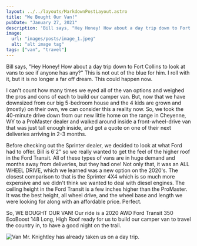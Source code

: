 ```yaml
---
layout: ../../layouts/MarkdownPostLayout.astro
title: "We Bought Our Van!"
pubDate: "January 27, 2021"
description: 'Bill says, "Hey Honey! How about a day trip down to Fort Collins to look at vans to see if anyone has any?" This is not out of the blue for him. I roll with it, but it...'
image:
  url: "images/posts/image_1.jpeg"
  alt: "alt image tag"
tags: ["van", "travel"]
---
```


Bill says, "Hey Honey! How about a day trip down to Fort Collins to look at vans to see if anyone has any?" This is not out of the blue for him. I roll with it, but it is no longer a far off dream. This could happen now.

I can't count how many times we eyed all of the van options and weighed the pros and cons of each to build our camper van. But, now that we have downsized from our big 5-bedroom house and the 4 kids are grown and (mostly) on their own, we can consider this a reality now. So, we took the 40-minute drive down from our new little home on the range in Cheyenne, WY to a ProMaster dealer and walked around inside a front-wheel-drive van that was just tall enough inside, and got a quote on one of their next deliveries arriving in 2-3 months.

Before checking out the Sprinter dealer, we decided to look at what Ford had to offer. Bill is 6'2" so we really wanted to get the feel of the higher roof in the Ford Transit. All of these types of vans are in huge demand and months away from deliveries, but they had one! Not only that, it was an ALL WHEEL DRIVE, which we learned was a new option on the 2020's. The closest comparison to that is the Sprinter 4X4 which is so much more expensive and we didn't think we wanted to deal with diesel engines. The ceiling height in the Ford Transit is a few inches higher than the ProMaster. It was the best height, all wheel drive, and the wheel base and length we were looking for along with an affordable price. Perfect.

So, WE BOUGHT OUR VAN! Our ride is a 2020 AWD Ford Transit 350 EcoBoost 148 Long, High Roof ready for us to build our camper van to travel the country in, to have a good night on the trail.

![Van](images/posts/IMG_0769.png "Mr. Knightley has already taken us on a day trip.")
Mr. Knightley has already taken us on a day trip.
